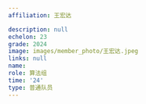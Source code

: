 ```yaml
---
affiliation: 王宏达

description: null
echelon: 23
grade: 2024
image: images/member_photo/王宏达.jpeg
links: null
name: 
role: 算法组
time: '24'
type: 普通队员
---
```

